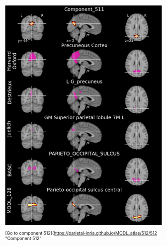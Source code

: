 


![511](preliminary/511.jpg "Component 511")

[Go to component 512](https://parietal-inria.github.io/MODL_atlas/512/512 "Component 512"